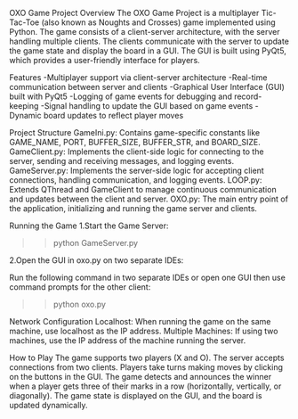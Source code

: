 OXO Game Project
Overview
The OXO Game Project is a multiplayer Tic-Tac-Toe (also known as Noughts and Crosses) game implemented using Python. The game consists of a client-server architecture, with the server handling multiple clients.
The clients communicate with the server to update the game state and display the board in a GUI. The GUI is built using PyQt5, which provides a user-friendly interface for players.

Features
-Multiplayer support via client-server architecture
-Real-time communication between server and clients
-Graphical User Interface (GUI) built with PyQt5
-Logging of game events for debugging and record-keeping
-Signal handling to update the GUI based on game events
-Dynamic board updates to reflect player moves

Project Structure
GameIni.py: Contains game-specific constants like GAME_NAME, PORT, BUFFER_SIZE, BUFFER_STR, and BOARD_SIZE.
GameClient.py: Implements the client-side logic for connecting to the server, sending and receiving messages, and logging events.
GameServer.py: Implements the server-side logic for accepting client connections, handling communication, and logging events.
LOOP.py: Extends QThread and GameClient to manage continuous communication and updates between the client and server.
OXO.py: The main entry point of the application, initializing and running the game server and clients.


Running the Game
1.Start the Game Server:
>>python GameServer.py

2.Open the GUI in oxo.py on two separate IDEs:

Run the following command in two separate IDEs or open one GUI then use command prompts for the other client:
>>python oxo.py

Network Configuration
Localhost: When running the game on the same machine, use localhost as the IP address.
Multiple Machines: If using two machines, use the IP address of the machine running the server.


How to Play
The game supports two players (X and O).
The server accepts connections from two clients.
Players take turns making moves by clicking on the buttons in the GUI.
The game detects and announces the winner when a player gets three of their marks in a row (horizontally, vertically, or diagonally).
The game state is displayed on the GUI, and the board is updated dynamically.
